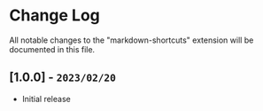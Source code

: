 # Change Log

All notable changes to the "markdown-shortcuts" extension will be documented in this file.

## [1.0.0] - `2023/02/20`

- Initial release